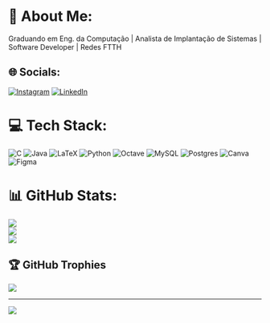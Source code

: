 # 💫 About Me:
Graduando em Eng. da Computação | Analista de Implantação de Sistemas | Software Developer | Redes FTTH


## 🌐 Socials:
[![Instagram](https://img.shields.io/badge/Instagram-%23E4405F.svg?logo=Instagram&logoColor=white)](https://instagram.com/hercules_txr) [![LinkedIn](https://img.shields.io/badge/LinkedIn-%230077B5.svg?logo=linkedin&logoColor=white)](https://linkedin.com/in/hercules-a-teixeira) 

# 💻 Tech Stack:
![C](https://img.shields.io/badge/c-%2300599C.svg?style=for-the-badge&logo=c&logoColor=white) ![Java](https://img.shields.io/badge/java-%23ED8B00.svg?style=for-the-badge&logo=java&logoColor=white) ![LaTeX](https://img.shields.io/badge/latex-%23008080.svg?style=for-the-badge&logo=latex&logoColor=white) ![Python](https://img.shields.io/badge/python-3670A0?style=for-the-badge&logo=python&logoColor=ffdd54) ![Octave](https://img.shields.io/badge/OCTAVE-darkblue?style=for-the-badge&logo=octave&logoColor=fcd683) ![MySQL](https://img.shields.io/badge/mysql-%2300f.svg?style=for-the-badge&logo=mysql&logoColor=white) ![Postgres](https://img.shields.io/badge/postgres-%23316192.svg?style=for-the-badge&logo=postgresql&logoColor=white) ![Canva](https://img.shields.io/badge/Canva-%2300C4CC.svg?style=for-the-badge&logo=Canva&logoColor=white) 	![Figma](https://img.shields.io/badge/figma-%23F24E1E.svg?style=for-the-badge&logo=figma&logoColor=white)
# 📊 GitHub Stats:
![](https://github-readme-stats.vercel.app/api?username=Herculest619&theme=dark&hide_border=false&include_all_commits=false&count_private=true)<br/>
![](https://github-readme-streak-stats.herokuapp.com/?user=Herculest619&theme=dark&hide_border=false)<br/>
![](https://github-readme-stats.vercel.app/api/top-langs/?username=Herculest619&theme=dark&hide_border=false&include_all_commits=false&count_private=true&layout=compact)

## 🏆 GitHub Trophies
![](https://github-profile-trophy.vercel.app/?username=Herculest619&theme=radical&no-frame=false&no-bg=true&margin-w=4)

---
[![](https://visitcount.itsvg.in/api?id=Herculest619&icon=0&color=0)](https://visitcount.itsvg.in)

<!-- Proudly created with GPRM ( https://gprm.itsvg.in ) -->
